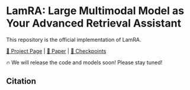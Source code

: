 # LamRA: Large Multimodal Model as Your Advanced Retrieval Assistant

This repository is the official implementation of LamRA.

[🏡 Project Page](https://code-kunkun.github.io/LamRA/) |  [📄 Paper](https://code-kunkun.github.io/LamRA/) | [🤗 Checkpoints](https://github.com/Code-kunkun/LamRA)


🔥 We will release the code and models soon! Please stay tuned!

## Citation




